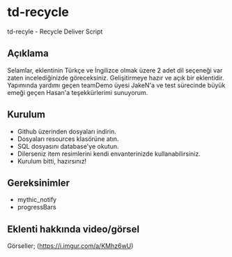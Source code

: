 # td-recycle
 td-recyle - Recycle Deliver Script
 
## Açıklama
Selamlar, eklentinin Türkçe ve İngilizce olmak üzere 2 adet dil seçeneği var zaten incelediğinizde göreceksiniz. 
Gelişitirmeye hazır ve açık bir eklentidir. 
Yapımında yardımı geçen teamDemo üyesi JakeN'a ve test sürecinde büyük emeği geçen Hasan'a teşekkürlerimi sunuyorum.

## Kurulum 
- Github üzerinden dosyaları indirin.
- Dosyaları resources klasörüne atın.
- SQL dosyasını database'ye okutun.
- Dilerseniz item resimlerini kendi envanterinizde kullanabilirsiniz.
- Kurulum bitti, hazırsınız!

## Gereksinimler
- mythic_notify
- progressBars

## Eklenti hakkında video/görsel
Görseller;
(https://i.imgur.com/a/KMhz6wU)
